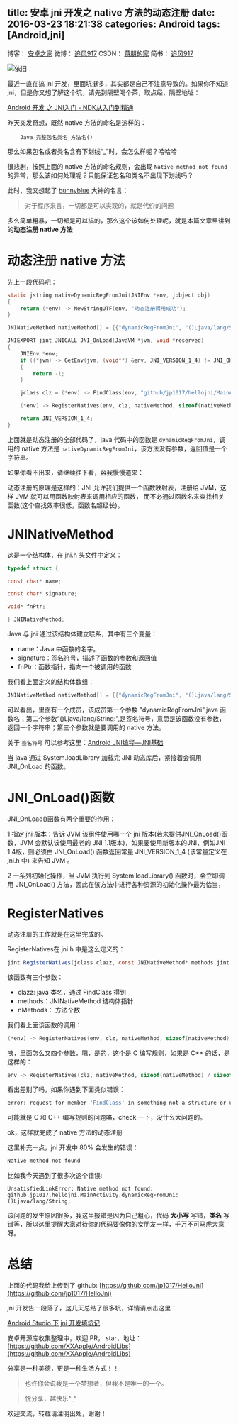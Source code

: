 title: 安卓 jni 开发之 native 方法的动态注册
date: 2016-03-23 18:21:38
categories: Android
tags: [Android,jni]
---

博客：	[安卓之家](http://jp1017.github.io/)
微博：	[追风917](http://weibo.com/1321395433/profile?topnav=1&wvr=6)
CSDN：	[蒋朋的家](http://blog.csdn.net/u010331406)
简书：	[追风917](http://www.jianshu.com/users/8cb49b5ad78b/latest_articles)

![依旧](http://7xlah4.com1.z0.glb.clouddn.com/20160325222213.jpg)

最近一直在搞 jni 开发，里面坑挺多，其实都是自己不注意导致的。如果你不知道 jni，但是你又想了解这个坑，请先到隔壁喝个茶，取点经，隔壁地址：

[Android 开发 之 JNI入门 - NDK从入门到精通](http://blog.csdn.net/shulianghan/article/details/18964835)

昨天突发奇想，既然 native 方法的命名是这样的：

```
    Java_完整包名类名_方法名()
```

那么如果包名或者类名含有下划线“_”时，会怎么样呢？哈哈哈

<!--more-->

很悲剧，按照上面的 native 方法的命名规则，会出现 `Native method not found` 的异常，那么该如何处理呢？只能保证包名和类名不出现下划线吗？

此时，我又想起了 [bunnyblue](https://github.com/bunnyblue) 大神的名言：

>对于程序来言，一切都是可以实现的，就是代价的问题

多么简单粗暴，一切都是可以搞的，那么这个该如何处理呢，就是本篇文章里讲到的**动态注册 native 方法** 

# 动态注册 native 方法

先上一段代码吧：

```C
static jstring nativeDynamicRegFromJni(JNIEnv *env, jobject obj)
{
    return (*env) -> NewStringUTF(env, "动态注册调用成功");
}

JNINativeMethod nativeMethod[] = {{"dynamicRegFromJni", "()Ljava/lang/String;", (void*)nativeDynamicRegFromJni}};

JNIEXPORT jint JNICALL JNI_OnLoad(JavaVM *jvm, void *reserved)
{
    JNIEnv *env;
    if ((*jvm) -> GetEnv(jvm, (void**) &env, JNI_VERSION_1_4) != JNI_OK)
    {
        return -1;
    }

    jclass clz = (*env) -> FindClass(env, "github/jp1017/hellojni/MainActivity");

    (*env) -> RegisterNatives(env, clz, nativeMethod, sizeof(nativeMethod) / sizeof(nativeMethod[0]));

    return JNI_VERSION_1_4;
}
```

上面就是动态注册的全部代码了，java 代码中的函数是 `dynamicRegFromJni`，调用的 native 方法是 `nativeDynamicRegFromJni`，该方法没有参数，返回值是一个字符串。

如果你看不出来，请继续往下看，容我慢慢道来：

动态注册的原理是这样的：JNI 允许我们提供一个函数映射表，注册给 JVM，这样 JVM 就可以用函数映射表来调用相应的函数，
而不必通过函数名来查找相关函数(这个查找效率很低，函数名超级长)。

# JNINativeMethod

这是一个结构体，在 jni.h 头文件中定义：

```C
typedef struct {

const char* name;

const char* signature;

void* fnPtr;

} JNINativeMethod;
```

Java 与 jni 通过该结构体建立联系，其中有三个变量：


+ name：Java 中函数的名字。
+ signature：签名符号，描述了函数的参数和返回值
+ fnPtr：函数指针，指向一个被调用的函数

我们看上面定义的结构体数组：

```C
JNINativeMethod nativeMethod[] = {{"dynamicRegFromJni", "()Ljava/lang/String;", (void*)nativeDynamicRegFromJni}};
```

可以看出，里面有一个成员，该成员第一个参数 "dynamicRegFromJni",java 函数名；第二个参数“()Ljava/lang/String:",是签名符号，意思是该函数没有参数，返回一个字符串；第三个参数就是要调用的 native 方法。

关于 `签名符号` 可以参考这里：[Android JNI编程—JNI基础](http://www.jianshu.com/p/aba734d5b5cd)

当 java 通过 System.loadLibrary 加载完 JNI 动态库后，紧接着会调用 JNI_OnLoad 的函数。

# JNI_OnLoad()函数

JNI_OnLoad()函数有两个重要的作用：

1 指定 jni 版本：告诉 JVM 该组件使用哪一个 jni 版本(若未提供JNI_OnLoad()函数，JVM 会默认该使用最老的 JNI 1.1版本)，如果要使用新版本的JNI，例如JNI 1.4版，则必须由 JNI_OnLoad() 函数返回常量 JNI_VERSION_1_4 (该常量定义在 jni.h 中) 来告知 JVM 。

2 一系列初始化操作，当 JVM 执行到 System.loadLibrary() 函数时，会立即调用 JNI_OnLoad() 方法，因此在该方法中进行各种资源的初始化操作最为恰当，

# RegisterNatives

动态注册的工作就是在这里完成的。

RegisterNatives在 jni.h 中是这么定义的：

```java
jint RegisterNatives(jclass clazz, const JNINativeMethod* methods,jint nMethods)
```

该函数有三个参数：

+ clazz: java 类名，通过 FindClass 得到
+ methods：JNINativeMethod 结构体指针
+ nMethods： 方法个数

我们看上面该函数的调用：

```C
(*env) -> RegisterNatives(env, clz, nativeMethod, sizeof(nativeMethod) / sizeof(nativeMethod[0]));
```

咦，里面怎么又四个参数，嗯，是的，这个是 C 编写规则，如果是 C++ 的话，是这样的：

```C++
env -> RegisterNatives(clz, nativeMethod, sizeof(nativeMethod) / sizeof(nativeMethod[0]));
```

看出差别了吗，如果你遇到下面类似错误：

```sh
error: request for member 'FindClass' in something not a structure or union
```

可能就是 C 和 C++ 编写规则的问题咯，check 一下，没什么大问题的。

ok，这样就完成了 native 方法的动态注册

这里补充一点，jni 开发中 80% 会发生的错误：

```sh
Native method not found
```

比如我今天遇到了很多次这个错误:

```
UnsatisfiedLinkError: Native method not found: github.jp1017.hellojni.MainActivity.dynamicRegFromJni:()Ljava/lang/String;
```

该问题的发生原因很多，我这里报错是因为自己粗心，代码 **大小写** 写错，**类名** 写错等，所以这里提醒大家对待你的代码要像你的女朋友一样，千万不可马虎大意呀。

# 总结

上面的代码我给上传到了 github: [https://github.com/jp1017/HelloJni](https://github.com/jp1017/HelloJni)

jni 开发告一段落了，这几天总结了很多坑，详情请点击这里：

[Android Studio 下 jni 开发填坑记](https://github.com/jp1017/Android-Collection/issues/10)

安卓开源库收集整理中，欢迎 PR， star，地址：[https://github.com/XXApple/AndroidLibs](https://github.com/XXApple/AndroidLibs)

分享是一种美德，更是一种生活方式！！

>也许你会说我是一个梦想者，但我不是唯一的一个。

>悦分享，越快乐^_^

欢迎交流，转载请注明出处，谢谢！